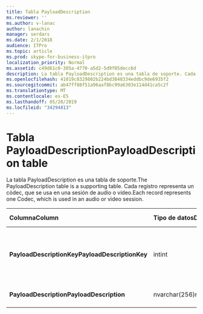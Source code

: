 ```yaml
---
title: Tabla PayloadDescription
ms.reviewer: ''
ms.author: v-lanac
author: lanachin
manager: serdars
ms.date: 2/1/2018
audience: ITPro
ms.topic: article
ms.prod: skype-for-business-itpro
localization_priority: Normal
ms.assetid: c49d61c0-305a-4770-a5d2-5d9f05decc6d
description: La tabla PayloadDescription es una tabla de soporte. Cada registro representa un códec, que se usa en una sesión de audio o vídeo.
ms.openlocfilehash: 41819c8329802b224bd3848334eddbc9de6935f2
ms.sourcegitcommit: ab47ff88f51a96aaf8bc99a6303e114d41ca5c2f
ms.translationtype: MT
ms.contentlocale: es-ES
ms.lasthandoff: 05/20/2019
ms.locfileid: "34294813"
---
```

# <a name="payloaddescription-table"></a><span data-ttu-id="8dd06-104">Tabla PayloadDescription</span><span class="sxs-lookup"><span data-stu-id="8dd06-104">PayloadDescription table</span></span>
 
<span data-ttu-id="8dd06-105">La tabla PayloadDescription es una tabla de soporte.</span><span class="sxs-lookup"><span data-stu-id="8dd06-105">The PayloadDescription table is a supporting table.</span></span> <span data-ttu-id="8dd06-106">Cada registro representa un códec, que se usa en una sesión de audio o vídeo.</span><span class="sxs-lookup"><span data-stu-id="8dd06-106">Each record represents one Codec, which is used in an audio or video session.</span></span>
  
|<span data-ttu-id="8dd06-107">**Columna**</span><span class="sxs-lookup"><span data-stu-id="8dd06-107">**Column**</span></span>|<span data-ttu-id="8dd06-108">**Tipo de datos**</span><span class="sxs-lookup"><span data-stu-id="8dd06-108">**Data Type**</span></span>|<span data-ttu-id="8dd06-109">**Clave o índice**</span><span class="sxs-lookup"><span data-stu-id="8dd06-109">**Key/Index**</span></span>|<span data-ttu-id="8dd06-110">**Detalles**</span><span class="sxs-lookup"><span data-stu-id="8dd06-110">**Details**</span></span>|
|:-----|:-----|:-----|:-----|
|<span data-ttu-id="8dd06-111">**PayloadDescriptionKey**</span><span class="sxs-lookup"><span data-stu-id="8dd06-111">**PayloadDescriptionKey**</span></span> <br/> |<span data-ttu-id="8dd06-112">int</span><span class="sxs-lookup"><span data-stu-id="8dd06-112">int</span></span>  <br/> |<span data-ttu-id="8dd06-113">Primary</span><span class="sxs-lookup"><span data-stu-id="8dd06-113">Primary</span></span>  <br/> |<span data-ttu-id="8dd06-114">Número único que identifica el códec.</span><span class="sxs-lookup"><span data-stu-id="8dd06-114">Unique number identifying the Codec.</span></span>  <br/> |
|<span data-ttu-id="8dd06-115">**PayloadDescription**</span><span class="sxs-lookup"><span data-stu-id="8dd06-115">**PayloadDescription**</span></span> <br/> |<span data-ttu-id="8dd06-116">nvarchar(256)</span><span class="sxs-lookup"><span data-stu-id="8dd06-116">nvarchar(256)</span></span>  <br/> |<span data-ttu-id="8dd06-117">Solo</span><span class="sxs-lookup"><span data-stu-id="8dd06-117">Unique</span></span>  <br/> |<span data-ttu-id="8dd06-118">Nombre de códec.</span><span class="sxs-lookup"><span data-stu-id="8dd06-118">Codec name.</span></span>  <br/> |
   

